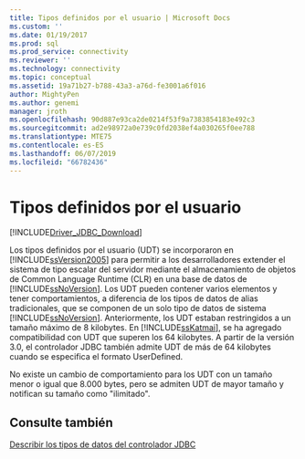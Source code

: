 ```yaml
---
title: Tipos definidos por el usuario | Microsoft Docs
ms.custom: ''
ms.date: 01/19/2017
ms.prod: sql
ms.prod_service: connectivity
ms.reviewer: ''
ms.technology: connectivity
ms.topic: conceptual
ms.assetid: 19a71b27-b788-43a3-a76d-fe3001a6f016
author: MightyPen
ms.author: genemi
manager: jroth
ms.openlocfilehash: 90d887e93ca2de0214f53f9a7383854183e492c3
ms.sourcegitcommit: ad2e98972a0e739c0fd2038ef4a030265f0ee788
ms.translationtype: MTE75
ms.contentlocale: es-ES
ms.lasthandoff: 06/07/2019
ms.locfileid: "66782436"
---
```

# <a name="user-defined-types"></a>Tipos definidos por el usuario

[!INCLUDE[Driver_JDBC_Download](../../includes/driver_jdbc_download.md)]

Los tipos definidos por el usuario (UDT) se incorporaron en [!INCLUDE[ssVersion2005](../../includes/ssversion2005-md.md)] para permitir a los desarrolladores extender el sistema de tipo escalar del servidor mediante el almacenamiento de objetos de Common Language Runtime (CLR) en una base de datos de [!INCLUDE[ssNoVersion](../../includes/ssnoversion-md.md)]. Los UDT pueden contener varios elementos y tener comportamientos, a diferencia de los tipos de datos de alias tradicionales, que se componen de un solo tipo de datos de sistema [!INCLUDE[ssNoVersion](../../includes/ssnoversion-md.md)]. Anteriormente, los UDT estaban restringidos a un tamaño máximo de 8 kilobytes. En [!INCLUDE[ssKatmai](../../includes/sskatmai_md.md)], se ha agregado compatibilidad con UDT que superen los 64 kilobytes. A partir de la versión 3.0, el controlador JDBC también admite UDT de más de 64 kilobytes cuando se especifica el formato UserDefined.

No existe un cambio de comportamiento para los UDT con un tamaño menor o igual que 8.000 bytes, pero se admiten UDT de mayor tamaño y notifican su tamaño como "ilimitado".

## <a name="see-also"></a>Consulte también

[Describir los tipos de datos del controlador JDBC](../../connect/jdbc/understanding-the-jdbc-driver-data-types.md)
